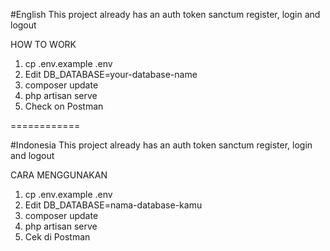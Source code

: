 #English
This project already has an auth token sanctum register, login and logout

HOW TO WORK
1. cp .env.example .env
2. Edit DB_DATABASE=your-database-name
3. composer update
4. php artisan serve
5. Check on Postman

============

#Indonesia
This project already has an auth token sanctum register, login and logout

CARA MENGGUNAKAN
1. cp .env.example .env
2. Edit DB_DATABASE=nama-database-kamu
3. composer update
4. php artisan serve
5. Cek di Postman
